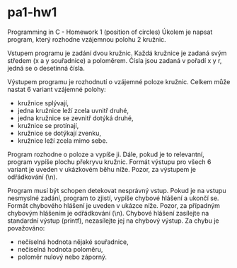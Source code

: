 pa1-hw1
=======

Programming in C - Homework 1 (position of circles)
Úkolem je napsat program, který rozhodne vzájemnou polohu 2 kružnic.

Vstupem programu je zadání dvou kružnic. Každá kružnice je zadaná svým středem (x a y souřadnice) a poloměrem. Čísla jsou zadaná v pořadí x y r, jedná se o desetinná čísla.

Výstupem programu je rozhodnutí o vzájemné poloze kružnic. Celkem může nastat 6 variant vzájemné polohy:

* kružnice splývají,
* jedna kružnice leží zcela uvnitř druhé,
* jedna kružnice se zevnitř dotýká druhé,
* kružnice se protínají,
* kružnice se dotýkají zvenku,
* kružnice leží zcela mimo sebe.

Program rozhodne o poloze a vypíše ji. Dále, pokud je to relevantní, program vypíše plochu překryvu kružnic. Formát výstupu pro všech 6 variant je uveden v ukázkovém běhu níže. Pozor, za výstupem je odřádkování (\n).

Program musí být schopen detekovat nesprávný vstup. Pokud je na vstupu nesmyslné zadání, program to zjistí, vypíše chybové hlášení a ukončí se. Formát chybového hlášení je uveden v ukázce níže. Pozor, za případným chybovým hlášením je odřádkování (\n). Chybové hlášení zasílejte na standardní výstup (printf), nezasílejte jej na chybový výstup. Za chybu je považováno:

* nečíselná hodnota nějaké souřadnice,
* nečíselná hodnota poloměru,
* poloměr nulový nebo záporný.

